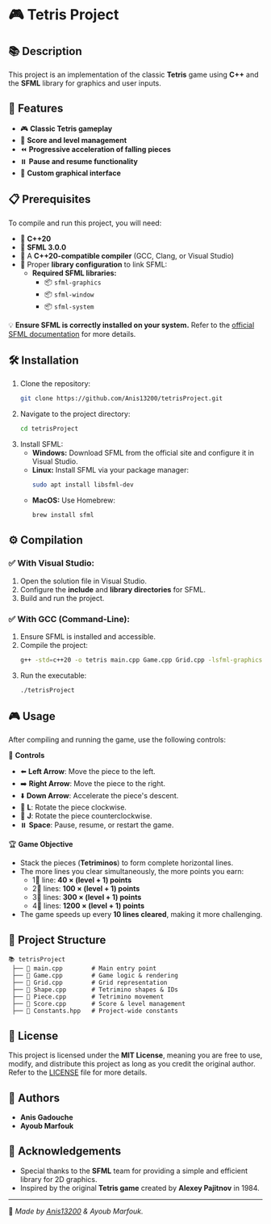# 🎮 Tetris Project

## 📚 Description
This project is an implementation of the classic **Tetris** game using **C++** and the **SFML** library for graphics and user inputs.

## 🚀 Features
- 🎮 **Classic Tetris gameplay**
- 🌊 **Score and level management**
- ⏪ **Progressive acceleration of falling pieces**
- ⏸️ **Pause and resume functionality**
- 🎨 **Custom graphical interface**

## 📋 Prerequisites
To compile and run this project, you will need:
- 🔹 **C++20**
- 🔹 **SFML 3.0.0**
- 🔹 A **C++20-compatible compiler** (GCC, Clang, or Visual Studio)
- 🔹 Proper **library configuration** to link SFML:
    - **Required SFML libraries:**
      - 📦 `sfml-graphics`
      - 📦 `sfml-window`
      - 📦 `sfml-system`

💡 **Ensure SFML is correctly installed on your system.** Refer to the [official SFML documentation](https://www.sfml-dev.org/documentation/) for more details.

## 🛠️ Installation
1. Clone the repository:
    ```sh
    git clone https://github.com/Anis13200/tetrisProject.git
    ```
2. Navigate to the project directory:
    ```sh
    cd tetrisProject
    ```
3. Install SFML:
    - **Windows:** Download SFML from the official site and configure it in Visual Studio.
    - **Linux:** Install SFML via your package manager:
      ```sh
      sudo apt install libsfml-dev
      ```
    - **MacOS:** Use Homebrew:
      ```sh
      brew install sfml
      ```

## ⚙️ Compilation
### ✅ With Visual Studio:
1. Open the solution file in Visual Studio.
2. Configure the **include** and **library directories** for SFML.
3. Build and run the project.

### ✅ With GCC (Command-Line):
1. Ensure SFML is installed and accessible.
2. Compile the project:
    ```sh
    g++ -std=c++20 -o tetris main.cpp Game.cpp Grid.cpp -lsfml-graphics -lsfml-window -lsfml-system
    ```
3. Run the executable:
    ```sh
    ./tetrisProject
    ```

## 🎮 Usage
After compiling and running the game, use the following controls:

🎯 **Controls**
- ⬅️ **Left Arrow**: Move the piece to the left.
- ➡️ **Right Arrow**: Move the piece to the right.
- ⬇️ **Down Arrow**: Accelerate the piece's descent.
- 🔁 **L**: Rotate the piece clockwise.
- 🔄 **J**: Rotate the piece counterclockwise.
- ⏸️ **Space**: Pause, resume, or restart the game.

🏆 **Game Objective**
- Stack the pieces (**Tetriminos**) to form complete horizontal lines.
- The more lines you clear simultaneously, the more points you earn:
    - 1⃣ line: **40 × (level + 1) points**
    - 2⃣ lines: **100 × (level + 1) points**
    - 3⃣ lines: **300 × (level + 1) points**
    - 4⃣ lines: **1200 × (level + 1) points**
- The game speeds up every **10 lines cleared**, making it more challenging.

## 📂 Project Structure
```
📚 tetrisProject
 ├── 📄 main.cpp        # Main entry point
 ├── 📄 Game.cpp        # Game logic & rendering
 ├── 📄 Grid.cpp        # Grid representation
 ├── 📄 Shape.cpp       # Tetrimino shapes & IDs
 ├── 📄 Piece.cpp       # Tetrimino movement
 ├── 📄 Score.cpp       # Score & level management
 ├── 📄 Constants.hpp   # Project-wide constants
```

## 📝 License
This project is licensed under the **MIT License**, meaning you are free to use, modify, and distribute this project as long as you credit the original author.  
Refer to the [LICENSE](LICENSE) file for more details.

## 👥 Authors
- **Anis Gadouche**
- **Ayoub Marfouk**

## 🙌 Acknowledgements
- Special thanks to the **SFML** team for providing a simple and efficient library for 2D graphics.
- Inspired by the original **Tetris game** created by **Alexey Pajitnov** in 1984.

---

🚀 *Made by [Anis13200](https://github.com/Anis13200) & Ayoub Marfouk.*
